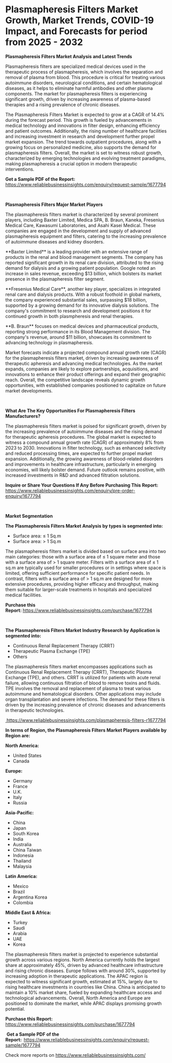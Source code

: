 <p><h1>Plasmapheresis Filters Market Growth, Market Trends, COVID-19 Impact, and Forecasts for period from 2025 - 2032</h1></p><p><strong>Plasmapheresis Filters Market Analysis and Latest Trends</strong></p>
<p><p>Plasmapheresis filters are specialized medical devices used in the therapeutic process of plasmapheresis, which involves the separation and removal of plasma from blood. This procedure is critical for treating various autoimmune disorders, neurological conditions, and certain hematological diseases, as it helps to eliminate harmful antibodies and other plasma components. The market for plasmapheresis filters is experiencing significant growth, driven by increasing awareness of plasma-based therapies and a rising prevalence of chronic diseases.</p><p>The Plasmapheresis Filters Market is expected to grow at a CAGR of 14.4% during the forecast period. This growth is fueled by advancements in medical technology and innovations in filter design, enhancing efficiency and patient outcomes. Additionally, the rising number of healthcare facilities and increasing investment in research and development further propel market expansion. The trend towards outpatient procedures, along with a growing focus on personalized medicine, also supports the demand for plasmapheresis filters. Overall, the market is set to witness robust growth, characterized by emerging technologies and evolving treatment paradigms, making plasmapheresis a crucial option in modern therapeutic interventions.</p></p>
<p><strong>Get a Sample PDF of the Report:&nbsp;</strong> <a href="https://www.reliablebusinessinsights.com/enquiry/request-sample/1677794?utm_campaign=3077&utm_medium=2&utm_source=Github&utm_content=ia&utm_term=25032025&utm_id=plasmapheresis-filters">https://www.reliablebusinessinsights.com/enquiry/request-sample/1677794</a></p>
<p>&nbsp;</p>
<p><strong>Plasmapheresis Filters Major Market Players</strong></p>
<p><p>The plasmapheresis filters market is characterized by several prominent players, including Baxter Limited, Medica SPA, B. Braun, Kaneka, Fresenius Medical Care, Kawasumi Laboratories, and Asahi Kasei Medical. These companies are engaged in the development and supply of advanced plasmapheresis equipment and filters, catering to the increasing prevalence of autoimmune diseases and kidney disorders.</p><p>**Baxter Limited** is a leading provider with an extensive range of products in the renal and blood management segments. The company has reported significant growth in its renal care division, attributed to the rising demand for dialysis and a growing patient population. Google noted an increase in sales revenue, exceeding $13 billion, which bolsters its market presence in the plasmapheresis filter segment.</p><p>**Fresenius Medical Care**, another key player, specializes in integrated renal care and dialysis products. With a robust foothold in global markets, the company experienced substantial sales, surpassing $18 billion, supported by a growing demand for its innovative dialysis solutions. The company's commitment to research and development positions it for continued growth in both plasmpheresis and renal therapies.</p><p>**B. Braun** focuses on medical devices and pharmaceutical products, reporting strong performance in its Blood Management division. The company's revenue, around $11 billion, showcases its commitment to advancing technology in plasmapheresis.</p><p>Market forecasts indicate a projected compound annual growth rate (CAGR) for the plasmapheresis filters market, driven by increasing awareness of therapeutic apheresis and advancing medical technologies. As the market expands, companies are likely to explore partnerships, acquisitions, and innovations to enhance their product offerings and expand their geographic reach. Overall, the competitive landscape reveals dynamic growth opportunities, with established companies positioned to capitalize on future market developments.</p></p>
<p>&nbsp;</p>
<p><strong>What Are The Key Opportunities For Plasmapheresis Filters Manufacturers?</strong></p>
<p><p>The plasmapheresis filters market is poised for significant growth, driven by the increasing prevalence of autoimmune diseases and the rising demand for therapeutic apheresis procedures. The global market is expected to witness a compound annual growth rate (CAGR) of approximately 8% from 2023 to 2030. Innovations in filter technology, such as enhanced selectivity and reduced processing times, are expected to further propel market expansion. Additionally, the growing awareness of blood-related disorders and improvements in healthcare infrastructure, particularly in emerging economies, will likely bolster demand. Future outlook remains positive, with increased investments in R&D and advanced filtration solutions.</p></p>
<p><strong>Inquire or Share Your Questions If Any Before Purchasing This Report:</strong> <a href="https://www.reliablebusinessinsights.com/enquiry/pre-order-enquiry/1677794?utm_campaign=3077&utm_medium=2&utm_source=Github&utm_content=ia&utm_term=25032025&utm_id=plasmapheresis-filters">https://www.reliablebusinessinsights.com/enquiry/pre-order-enquiry/1677794</a></p>
<p>&nbsp;</p>
<p><strong>Market Segmentation</strong></p>
<p><strong>The Plasmapheresis Filters Market Analysis by types is segmented into:</strong></p>
<p><ul><li>Surface area: ≤ 1 Sq.m</li><li>Surface area: > 1 Sq.m</li></ul></p>
<p><p>The plasmapheresis filters market is divided based on surface area into two main categories: those with a surface area of ≤ 1 square meter and those with a surface area of > 1 square meter. Filters with a surface area of ≤ 1 sq.m are typically used for smaller procedures or in settings where space is limited, offering sufficient performance for specific patient needs. In contrast, filters with a surface area of > 1 sq.m are designed for more extensive procedures, providing higher efficacy and throughput, making them suitable for larger-scale treatments in hospitals and specialized medical facilities.</p></p>
<p><strong>Purchase this Report:&nbsp;</strong><a href="https://www.reliablebusinessinsights.com/purchase/1677794?utm_campaign=3077&utm_medium=2&utm_source=Github&utm_content=ia&utm_term=25032025&utm_id=plasmapheresis-filters">https://www.reliablebusinessinsights.com/purchase/1677794</a></p>
<p>&nbsp;</p>
<p><strong>The Plasmapheresis Filters Market Industry Research by Application is segmented into:</strong></p>
<p><ul><li>Continuous Renal Replacement Therapy (CRRT)</li><li>Therapeutic Plasma Exchange (TPE)</li><li>Others</li></ul></p>
<p><p>The plasmapheresis filters market encompasses applications such as Continuous Renal Replacement Therapy (CRRT), Therapeutic Plasma Exchange (TPE), and others. CRRT is utilized for patients with acute renal failure, allowing continuous filtration of blood to remove toxins and fluids. TPE involves the removal and replacement of plasma to treat various autoimmune and hematological disorders. Other applications may include organ transplantation and severe infections. The demand for these filters is driven by the increasing prevalence of chronic diseases and advancements in therapeutic technologies.</p></p>
<p><a href="https://www.reliablebusinessinsights.com/plasmapheresis-filters-r1677794?utm_campaign=3077&utm_medium=2&utm_source=Github&utm_content=ia&utm_term=25032025&utm_id=plasmapheresis-filters">&nbsp;https://www.reliablebusinessinsights.com/plasmapheresis-filters-r1677794</a></p>
<p><strong>In terms of Region, the Plasmapheresis Filters Market Players available by Region are:</strong></p>
<p>
    <p> <strong> North America: </strong>
        <ul>
            <li>United States</li>
            <li>Canada</li>
        </ul>
        </p> 
    <p> <strong> Europe: </strong>
        <ul>
            <li>Germany</li>
            <li>France</li>
            <li>U.K.</li>
            <li>Italy</li>
            <li>Russia</li>
        </ul>
        </p> 
    <p> <strong> Asia-Pacific: </strong>
        <ul>
            <li>China</li>
            <li>Japan</li>
            <li>South Korea</li>
            <li>India</li>
            <li>Australia</li>
            <li>China Taiwan</li>
            <li>Indonesia</li>
            <li>Thailand</li>
            <li>Malaysia</li>
        </ul>
        </p> 
    <p> <strong> Latin America: </strong>
        <ul>
            <li>Mexico</li>
            <li>Brazil</li>
            <li>Argentina Korea</li>
            <li>Colombia</li>
        </ul>
        </p> 
    <p> <strong> Middle East & Africa: </strong>
        <ul>
            <li>Turkey</li>
            <li>Saudi</li>
            <li>Arabia</li>
            <li>UAE</li>
            <li>Korea</li>
        </ul>
    </p>
    </p>
<p><p>The plasmapheresis filters market is projected to experience substantial growth across various regions. North America currently holds the largest share at approximately 45%, driven by advanced healthcare infrastructure and rising chronic diseases. Europe follows with around 30%, supported by increasing adoption in therapeutic applications. The APAC region is expected to witness significant growth, estimated at 15%, largely due to rising healthcare investments in countries like China. China is anticipated to maintain a 10% market share, fueled by expanding healthcare access and technological advancements. Overall, North America and Europe are positioned to dominate the market, while APAC displays promising growth potential.</p></p>
<p><strong>Purchase this Report: </strong><a href="https://www.reliablebusinessinsights.com/purchase/1677794?utm_campaign=3077&utm_medium=2&utm_source=Github&utm_content=ia&utm_term=25032025&utm_id=plasmapheresis-filters">https://www.reliablebusinessinsights.com/purchase/1677794</a></p>
<p>&nbsp;<strong>Get a Sample PDF of the Report:&nbsp;&nbsp;</strong><a href="https://www.reliablebusinessinsights.com/enquiry/request-sample/1677794?utm_campaign=3077&utm_medium=2&utm_source=Github&utm_content=ia&utm_term=25032025&utm_id=plasmapheresis-filters">https://www.reliablebusinessinsights.com/enquiry/request-sample/1677794</a></p>
<p><strong></strong></p>
<p>Check more reports on <a href="https://www.reliablebusinessinsights.com/?utm_campaign=3077&utm_medium=2&utm_source=Github&utm_content=ia&utm_term=25032025&utm_id=plasmapheresis-filters">https://www.reliablebusinessinsights.com/</a></p>